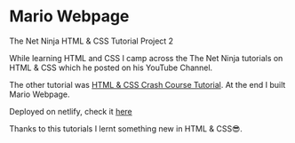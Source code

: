 # Mario Webpage

The Net Ninja HTML &amp; CSS Tutorial Project 2

While learning HTML and CSS I camp across the The Net Ninja tutorials on HTML & CSS which he posted on his YouTube Channel.

The other tutorial was [HTML & CSS Crash Course Tutorial](https://youtube.com/playlist?list=PL4cUxeGkcC9ivBf_eKCPIAYXWzLlPAm6G). At the end I built Mario Webpage.

Deployed on netlify, check it [here]()

Thanks to this tutorials I lernt something new in HTML & CSS😎.
